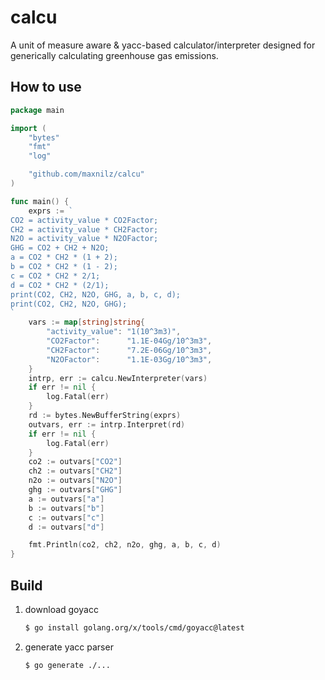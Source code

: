 # calcu

A unit of measure aware & yacc-based calculator/interpreter designed for generically calculating greenhouse gas
emissions.

## How to use

```go
package main

import (
	"bytes"
	"fmt"
	"log"

	"github.com/maxnilz/calcu"
)

func main() {
	exprs := `
CO2 = activity_value * CO2Factor;
CH2 = activity_value * CH2Factor;
N2O = activity_value * N2OFactor;
GHG = CO2 + CH2 + N2O;
a = CO2 * CH2 * (1 + 2);
b = CO2 * CH2 * (1 - 2);
c = CO2 * CH2 * 2/1;
d = CO2 * CH2 * (2/1);
print(CO2, CH2, N2O, GHG, a, b, c, d);
print(CO2, CH2, N2O, GHG);
`
	vars := map[string]string{
		"activity_value": "1(10^3m3)",
		"CO2Factor":      "1.1E-04Gg/10^3m3",
		"CH2Factor":      "7.2E-06Gg/10^3m3",
		"N2OFactor":      "1.1E-03Gg/10^3m3",
	}
	intrp, err := calcu.NewInterpreter(vars)
	if err != nil {
		log.Fatal(err)
	}
	rd := bytes.NewBufferString(exprs)
	outvars, err := intrp.Interpret(rd)
	if err != nil {
		log.Fatal(err)
	}
	co2 := outvars["CO2"]
	ch2 := outvars["CH2"]
	n2o := outvars["N2O"]
	ghg := outvars["GHG"]
	a := outvars["a"]
	b := outvars["b"]
	c := outvars["c"]
	d := outvars["d"]

	fmt.Println(co2, ch2, n2o, ghg, a, b, c, d)
}
```

## Build

1. download goyacc
    ```bash
    $ go install golang.org/x/tools/cmd/goyacc@latest
    ```
2. generate yacc parser

    ```
   $ go generate ./...
    ```

